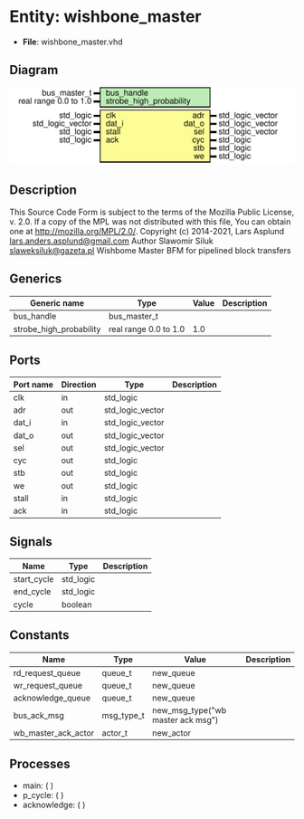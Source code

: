 # Entity: wishbone_master

- **File**: wishbone_master.vhd
## Diagram

![Diagram](wishbone_master.svg "Diagram")
## Description

This Source Code Form is subject to the terms of the Mozilla Public
License, v. 2.0. If a copy of the MPL was not distributed with this file,
You can obtain one at http://mozilla.org/MPL/2.0/.
Copyright (c) 2014-2021, Lars Asplund lars.anders.asplund@gmail.com
Author Slawomir Siluk slaweksiluk@gazeta.pl
Wishbome Master BFM for pipelined block transfers
## Generics

| Generic name            | Type                  | Value | Description |
| ----------------------- | --------------------- | ----- | ----------- |
| bus_handle              | bus_master_t          |       |             |
| strobe_high_probability | real range 0.0 to 1.0 | 1.0   |             |
## Ports

| Port name | Direction | Type             | Description |
| --------- | --------- | ---------------- | ----------- |
| clk       | in        | std_logic        |             |
| adr       | out       | std_logic_vector |             |
| dat_i     | in        | std_logic_vector |             |
| dat_o     | out       | std_logic_vector |             |
| sel       | out       | std_logic_vector |             |
| cyc       | out       | std_logic        |             |
| stb       | out       | std_logic        |             |
| we        | out       | std_logic        |             |
| stall     | in        | std_logic        |             |
| ack       | in        | std_logic        |             |
## Signals

| Name        | Type      | Description |
| ----------- | --------- | ----------- |
| start_cycle | std_logic |             |
| end_cycle   | std_logic |             |
| cycle       | boolean   |             |
## Constants

| Name                | Type       | Value                              | Description |
| ------------------- | ---------- | ---------------------------------- | ----------- |
| rd_request_queue    | queue_t    |  new_queue                         |             |
| wr_request_queue    | queue_t    |  new_queue                         |             |
| acknowledge_queue   | queue_t    |  new_queue                         |             |
| bus_ack_msg         | msg_type_t |  new_msg_type("wb master ack msg") |             |
| wb_master_ack_actor | actor_t    |  new_actor                         |             |
## Processes
- main: (  )
- p_cycle: (  )
- acknowledge: (  )
